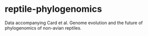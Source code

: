 # reptile-phylogenomics
Data accompanying Card et al. Genome evolution and the future of phylogenomics of non-avian reptiles.
